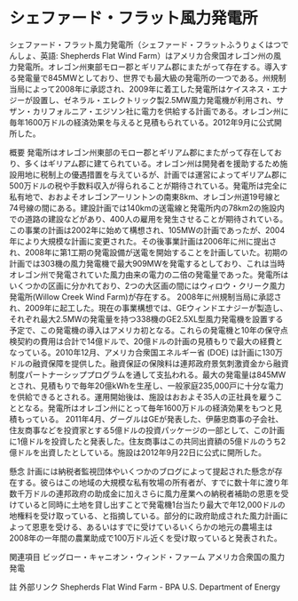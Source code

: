# シェファード・フラット風力発電所

シェファード・フラット風力発電所（シェファード・フラットふうりょくはつでんしょ、英語: Shepherds Flat Wind Farm）はアメリカ合衆国オレゴン州の風力発電所。オレゴン州東部モロー郡とギリアム郡にまたがって存在する。導入する発電量で845MWとしており、世界でも最大級の発電所の一つである。州規制当局によって2008年に承認され、2009年に着工した発電所はケイスネス・エナジーが設置し、ゼネラル・エレクトリック製2.5MW風力発電機が利用され、サザン・カリフォルニア・エジソン社に電力を供給する計画である。オレゴン州に毎年1600万ドルの経済効果を与えると見積もられている。2012年9月に公式開所した。

概要
発電所はオレゴン州東部のモロー郡とギリアム郡にまたがって存在しており、多くはギリアム郡に建てられている。オレゴン州は開発者を援助するため施設用地に税制上の優遇措置を与えているが、計画では運営によってギリアム郡に500万ドルの税や手数料収入が得られることが期待されている。発電所は完全に私有地で、おおよそオレゴンアーリントンの南東8km、オレゴン州道19号線と74号線の間にある。建設計画では140kmの送電線と発電所内の78km2の施設内での道路の建設などがあり、400人の雇用を発生させることが期待されている。
この事業の計画は2002年に始めて構想され、105MWの計画であったが、2004年により大規模な計画に変更された。その後事業計画は2006年に州に提出され、2008年に第1工期の発電設備が送電を開始することを計画していた。初期の計画では303機の風力発電機で最大909MWを発電するとしており、これは当時オレゴン州で発電されていた風力由来の電力の二倍の発電量であった。発電所はいくつかの区画に分かれており、2つの大区画の間にはウィロウ・クリーク風力発電所(Willow Creek Wind Farm)が存在する。
2008年に州規制当局に承認され、2009年に起工した。現在の事業構想では、GEウィンドエナジーが製造し、それぞれ最大2.5MWの発電量を持つ338機のGE2.5XL型風力発電機を設置する予定で、この発電機の導入はアメリカ初となる。これらの発電機と10年の保守点検契約の費用は合計で14億ドルで、20億ドルの計画の見積もりで最大の経費となっている。2010年12月、アメリカ合衆国エネルギー省 (DOE) は計画に130万ドルの融資保障を提供した。融資保証の保険料は連邦政府景気刺激資金から融資制度パートナーシッププログラムを通して支払われる。最大の発電量は845MWとされ、見積もりで毎年20億kWhを生産し、一般家庭235,000戸に十分な電力を供給できるとされる。運用開始後は、施設はおおよそ35人の正社員を雇うこととなる。発電所はオレゴン州にとって毎年1600万ドルの経済効果をもつと見積もっている。
2011年4月、グーグルはGEが発表した、伊藤忠商事の子会社、住友商事などを投資家とする5億ドルの投資パッケージの一部として、この計画に1億ドルを投資したと発表した。住友商事はこの共同出資額の5億ドルのうち2億ドルを出資したとしている。施設は2012年9月22日に公式に開所した。

懸念
計画には納税者監視団体やいくつかのブログによって提起された懸念が存在する。彼らはこの地域の大規模な私有牧場の所有者が、すでに数十年に渡り年数千万ドルの連邦政府の助成金に加えさらに風力産業への納税者補助の恩恵を受けていると同時に土地を貸し出すことで発電機1台当たり最大で年12,000ドルの地権料を受け取っている、と指摘している。部分的に政府助成された風力計画によって恩恵を受ける、あるいはすでに受けているいくらかの地元の農場主は2008年の一年間の農業助成で100万ドル近くを受け取っていると発表された。

関連項目
ビッグロー・キャニオン・ウィンド・ファーム
アメリカ合衆国の風力発電

註
外部リンク
Shepherds Flat Wind Farm - BPA
U.S. Department of Energy